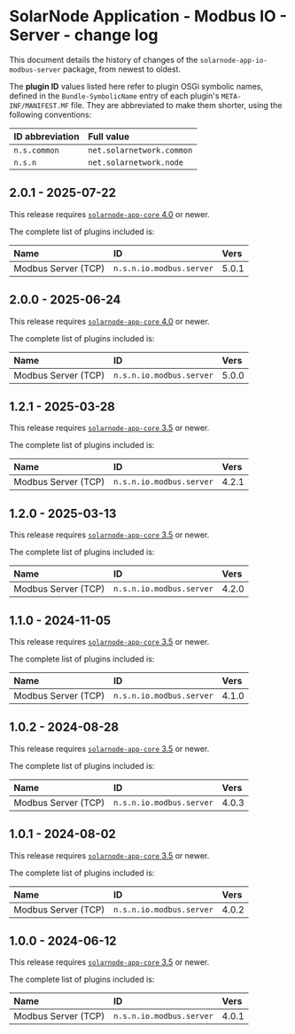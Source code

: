 # SolarNode Application - Modbus IO - Server - change log

This document details the history of changes of the `solarnode-app-io-modbus-server` package, from
newest to oldest.

The **plugin ID** values listed here refer to plugin OSGi symbolic names, defined in the
`Bundle-SymbolicName` entry of each plugin's `META-INF/MANIFEST.MF` file. They are abbreviated to
make them shorter, using the following conventions:

| ID abbreviation | Full value                |
|:----------------|:--------------------------|
| `n.s.common`    | `net.solarnetwork.common` |
| `n.s.n`         | `net.solarnetwork.node`   |

## 2.0.1 - 2025-07-22

This release requires [`solarnode-app-core` 4.0][app-core-log] or newer.

The complete list of plugins included is:

| Name                | ID                       | Vers  |
|:--------------------|:-------------------------|:------|
| Modbus Server (TCP) | `n.s.n.io.modbus.server` | 5.0.1 |


## 2.0.0 - 2025-06-24

This release requires [`solarnode-app-core` 4.0][app-core-log] or newer.

The complete list of plugins included is:

| Name                | ID                       | Vers  |
|:--------------------|:-------------------------|:------|
| Modbus Server (TCP) | `n.s.n.io.modbus.server` | 5.0.0 |


## 1.2.1 - 2025-03-28

This release requires [`solarnode-app-core` 3.5][app-core-log] or newer.

The complete list of plugins included is:

| Name                | ID                       | Vers  |
|:--------------------|:-------------------------|:------|
| Modbus Server (TCP) | `n.s.n.io.modbus.server` | 4.2.1 |


## 1.2.0 - 2025-03-13

This release requires [`solarnode-app-core` 3.5][app-core-log] or newer.

The complete list of plugins included is:

| Name                | ID                       | Vers  |
|:--------------------|:-------------------------|:------|
| Modbus Server (TCP) | `n.s.n.io.modbus.server` | 4.2.0 |


## 1.1.0 - 2024-11-05

This release requires [`solarnode-app-core` 3.5][app-core-log] or newer.

The complete list of plugins included is:

| Name                | ID                       | Vers  |
|:--------------------|:-------------------------|:------|
| Modbus Server (TCP) | `n.s.n.io.modbus.server` | 4.1.0 |


## 1.0.2 - 2024-08-28

This release requires [`solarnode-app-core` 3.5][app-core-log] or newer.

The complete list of plugins included is:

| Name                | ID                       | Vers  |
|:--------------------|:-------------------------|:------|
| Modbus Server (TCP) | `n.s.n.io.modbus.server` | 4.0.3 |


## 1.0.1 - 2024-08-02

This release requires [`solarnode-app-core` 3.5][app-core-log] or newer.

The complete list of plugins included is:

| Name                | ID                       | Vers  |
|:--------------------|:-------------------------|:------|
| Modbus Server (TCP) | `n.s.n.io.modbus.server` | 4.0.2 |


## 1.0.0 - 2024-06-12

This release requires [`solarnode-app-core` 3.5][app-core-log] or newer.

The complete list of plugins included is:

| Name                | ID                       | Vers  |
|:--------------------|:-------------------------|:------|
| Modbus Server (TCP) | `n.s.n.io.modbus.server` | 4.0.1 |


[app-core-log]: ../../solarnode-app-core/debian/CHANGELOG.md
